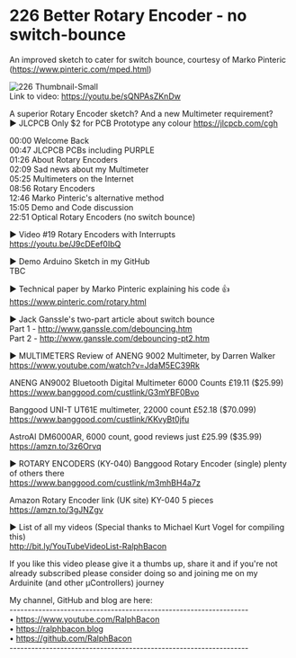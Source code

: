 # 226 Better Rotary Encoder - no switch-bounce
An improved sketch to cater for switch bounce, courtesy of Marko Pinteric (https://www.pinteric.com/mped.html)  

![226 Thumbnail-Small](https://user-images.githubusercontent.com/20911308/134525958-87bc7b1f-ee97-4d58-beac-a21633858564.jpg)  
Link to video: https://youtu.be/sQNPAsZKnDw  

A superior Rotary Encoder sketch? And a new Multimeter requirement?  
► JLCPCB Only $2 for PCB Prototype any colour https://jlcpcb.com/cgh

00:00 Welcome Back  
00:47 JLCPCB PCBs including PURPLE  
01:26 About Rotary Encoders  
02:09 Sad news about my Multimeter   
05:25 Multimeters on the Internet  
08:56 Rotary Encoders  
12:46 Marko Pinteric's alternative method  
15:05 Demo and Code discussion  
22:51 Optical Rotary Encoders (no switch bounce)  

► Video #19 Rotary Encoders with Interrupts  
https://youtu.be/J9cDEef0IbQ

► Demo Arduino Sketch in my GitHub  
TBC

► Technical paper by Marko Pinteric explaining his code 👍  
https://www.pinteric.com/rotary.html

► Jack Ganssle's two-part article about switch bounce  
Part 1 - http://www.ganssle.com/debouncing.htm  
Part 2 - http://www.ganssle.com/debouncing-pt2.htm

► MULTIMETERS
Review of ANENG 9002 Multimeter, by Darren Walker  
https://www.youtube.com/watch?v=JdaM5EC39Rk

ANENG AN9002 Bluetooth Digital Multimeter 6000 Counts £19.11 ($25.99)  
https://www.banggood.com/custlink/G3mYBF0Bvo

Banggood UNI-T UT61E multimeter, 22000 count £52.18 ($70.099)  
https://www.banggood.com/custlink/KKvyBt0jfu

AstroAI DM6000AR, 6000 count, good reviews just £25.99 ($35.99)  
https://amzn.to/3z6Orvq


► ROTARY ENCODERS (KY-040)
Banggood Rotary Encoder (single) plenty of others there  
https://www.banggood.com/custlink/m3mhBH4a7z

Amazon Rotary Encoder link (UK site) KY-040 5 pieces  
https://amzn.to/3gJNZgv

► List of all my videos
(Special thanks to Michael Kurt Vogel for compiling this)    
http://bit.ly/YouTubeVideoList-RalphBacon

If you like this video please give it a thumbs up, share it and if you're not 
already subscribed please consider doing so and joining me on my Arduinite (and
other μControllers) journey

My channel, GitHub and blog are here:  
\------------------------------------------------------------------  
• https://www.youtube.com/RalphBacon  
• https://ralphbacon.blog  
• https://github.com/RalphBacon  
\------------------------------------------------------------------
